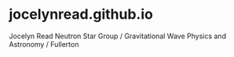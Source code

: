 # jocelynread.github.io
Jocelyn Read Neutron Star Group / Gravitational Wave Physics and Astronomy / Fullerton
